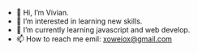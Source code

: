 - 👋 Hi, I’m Vivian.
- 👀 I’m interested in learning new skills.
- 🌱 I’m currently learning javascript and web develop.
- 📫 How to reach me 
      emil: xoweiox@gmail.com

<!---
wei1009/wei1009 is a ✨ special ✨ repository because its `README.md` (this file) appears on your GitHub profile.
You can click the Preview link to take a look at your changes.
--->
